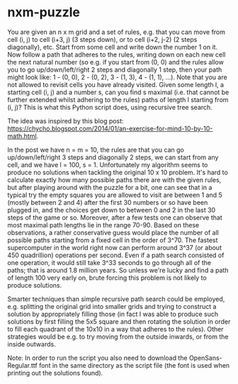 # nxm-puzzle

You are given an n x m grid and a set of rules, e.g. that you can move from cell (i, j) to cell (i+3, j) (3 steps down), or to cell (i+2, j-2) (2 steps diagonally), etc. Start from some cell and write down the number 1 on it. Now follow a path that adheres to the rules, writing down on each new cell the next natural number (so e.g. if you start from (0, 0) and the rules allow you to go up/down/left/right 2 steps and diagonally 1 step, then your path might look like: 1 - (0, 0), 2 - (0, 2), 3 - (1, 3), 4 - (1, 1), ...). Note that you are not allowed to revisit cells you have already visited. Given some length l, a starting cell (i, j) and a number s, can you find s maximal (i.e. that cannot be further extended whilst adhering to the rules) paths of length l starting from (i, j)? This is what this Python script does, using recursive tree search. 

The idea was inspired by this blog post: https://chycho.blogspot.com/2014/01/an-exercise-for-mind-10-by-10-math.html.

In the post we have n = m = 10, the rules are that you can go up/down/left/right 3 steps and diagonally 2 steps, we can start from any cell, and we have l = 100, s = 1. Unfortunately my algorithm seems to produce no solutions when tackling the original 10 x 10 problem. It's hard to calculate exactly how many possible paths there are with the given rules, but after playing around with the puzzle for a bit, one can see that in a typical try the empty squares you are allowed to visit are between 1 and 5 (mostly between 2 and 4) after the first 30 numbers or so have been plugged in, and the choices get down to between 0 and 2 in the last 30 steps of the game or so. Moreover, after a few tests one can observe that most maximal path lengths lie in the range 70-90. Based on these observations, a rather conservative guess would place the number of all possible paths starting from a fixed cell in the order of 3^70. The fastest supercomputer in the world right now can perform around 3^37 (or about 450 quadrillion) operations per second. Even if a path search consisted of one operation, it would still take 3^33 seconds to go through all of the paths; that is around 1.8 million years. So unless we're lucky and find a path of length 100 very early on, brute forcing this problem is not likely to produce solutions.

Smarter techniques than simple recursive path search could be employed, e.g. splitting the original grid into smaller grids and trying to construct a solution by appropriately filling those (in fact I was able to produce such solutions by first filling the 5x5 square and then rotating the solution in order to fill each quadrant of the 10x10 in a way that adheres to the rules). Other strategies would be e.g. to try moving from the outside inwards, or from the inside outwards.

Note: In order to run the script you also need to download the OpenSans-Regular.ttf font in the same directory as the script file (the font is used when printing out the solutions found).
